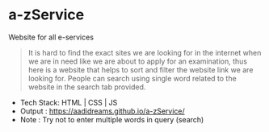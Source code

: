 # a-zService
Website for all e-services
> It is hard to find the exact sites we are looking for in the internet when we are in need like we are about to apply for an examination, thus here is a website that helps to sort and filter the website link we are looking for.
> People can search using single word related to the website in the search tab provided.
* Tech Stack: HTML | CSS | JS
* Output : https://aadidreams.github.io/a-zService/
* Note : Try not to enter multiple words in query (search)
